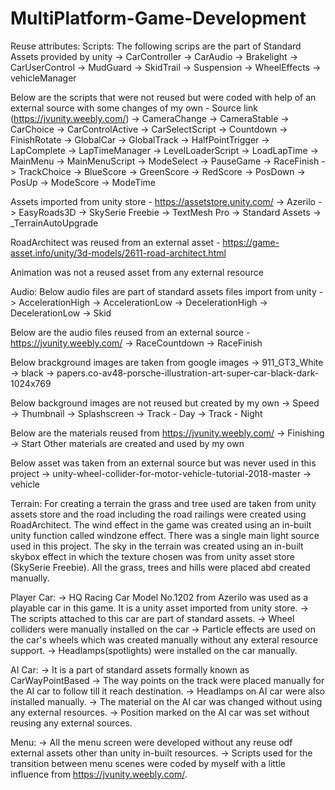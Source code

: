 # MultiPlatform-Game-Development

Reuse attributes:
Scripts:
The following scrips are the part of Standard Assets provided by unity
-> CarController
-> CarAudio
-> Brakelight
-> CarUserControl
-> MudGuard
-> SkidTrail
-> Suspension
-> WheelEffects
-> vehicleManager

Below are the scripts that were not reused but were coded with help 
of an external source with some changes of my own - Source link (https://jvunity.weebly.com/)
-> CameraChange
-> CameraStable
-> CarChoice
-> CarControlActive
-> CarSelectScript
-> Countdown
-> FinishRotate
-> GlobalCar
-> GlobalTrack
-> HalfPointTrigger
-> LapComplete
-> LapTimeManager
-> LevelLoaderScript
-> LoadLapTime
-> MainMenu
-> MainMenuScript
-> ModeSelect
-> PauseGame
-> RaceFinish
-> TrackChoice
-> BlueScore
-> GreenScore
-> RedScore
-> PosDown
-> PosUp
-> ModeScore
-> ModeTime

Assets imported from unity store - https://assetstore.unity.com/
-> Azerilo
-> EasyRoads3D
-> SkySerie Freebie
-> TextMesh Pro
-> Standard Assets 
-> _TerrainAutoUpgrade

RoadArchitect was reused from an external asset - https://game-asset.info/unity/3d-models/2611-road-architect.html

Animation was not a reused asset from any external resource

Audio:
Below audio files are part of standard assets files import from unity
-> AccelerationHigh
-> AccelerationLow
-> DecelerationHigh
-> DecelerationLow
-> Skid

Below are the audio files reused from an external source - https://jvunity.weebly.com/
-> RaceCountdown
-> RaceFinish

Below brackground images are taken from google images
-> 911_GT3_White
-> black
-> papers.co-av48-porsche-illustration-art-super-car-black-dark-1024x769

Below background images are not reused but created by my own
-> Speed
-> Thumbnail
-> Splashscreen
-> Track - Day
-> Track - Night

Below are the materials reused from https://jvunity.weebly.com/
-> Finishing
-> Start
Other materials are created and used by my own

Below asset was taken from an external source but was never used in this project
-> unity-wheel-collider-for-motor-vehicle-tutorial-2018-master
-> vehicle

Terrain:
For creating a terrain the grass and tree used are taken from unity assets store and the road including the road railings
were created using RoadArchitect.
The wind effect in the game was created using an in-built unity function called windzone effect. There was a single main light source used 
in this project.
The sky in the terrain was created using an in-built skybox effect in which the texture chosen was from unity asset
store (SkySerie Freebie).
All the grass, trees and hills were placed abd created manually.

Player Car:
-> HQ Racing Car Model No.1202 from Azerilo was used as a playable car in this game. It is a unity asset imported from unity store.
-> The scripts attached to this car are part of standard assets.
-> Wheel colliders were manually installed on the car
-> Particle effects are used on the car's wheels which was created manually without any exteral resource support.
-> Headlamps(spotlights) were installed on the car manually.

AI Car:
-> It is a part of standard assets formally known as CarWayPointBased
-> The way points on the track were placed manually for the AI car to follow till it reach destination.
-> Headlamps on AI car were also installed manually.
-> The material on the AI car was changed without using any external resources.
-> Position marked on the AI car was set without reusing any external sources.

Menu:
-> All the menu screen were developed without any reuse odf external assets other than unity in-built resources.
-> Scripts used for the transition between menu scenes were coded by myself with a little influence from https://jvunity.weebly.com/. 

